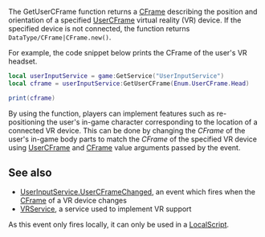 The GetUserCFrame function returns a [CFrame](https://developer.roblox.com/en-us/api-reference/datatype/CFrame) describing the position and orientation of a specified [UserCFrame](https://developer.roblox.com/en-us/api-reference/enum/UserCFrame) virtual reality (VR) device. If the specified device is not connected, the function returns `DataType/CFrame|CFrame.new()`.

For example, the code snippet below prints the CFrame of the user's VR headset.

```Lua
local userInputService = game:GetService("UserInputService")
local cframe = userInputService:GetUserCFrame(Enum.UserCFrame.Head)

print(cframe)
``` 

By using the function, players can implement features such as re-positioning the user's in-game character corresponding to the location of a connected VR device. This can be done by changing the _CFrame_ of the user's in-game body parts to match the _CFrame_ of the specified VR device using [UserCFrame](https://developer.roblox.com/en-us/api-reference/enum/UserCFrame) and [CFrame](https://developer.roblox.com/en-us/api-reference/datatype/CFrame) value arguments passed by the event.

See also
--------

*   [UserInputService.UserCFrameChanged](https://developer.roblox.com/en-us/api-reference/event/UserInputService/UserCFrameChanged), an event which fires when the [CFrame](https://developer.roblox.com/en-us/api-reference/datatype/CFrame) of a VR device changes
*   [VRService](https://developer.roblox.com/en-us/api-reference/class/VRService), a service used to implement VR support

As this event only fires locally, it can only be used in a [LocalScript](https://developer.roblox.com/en-us/api-reference/class/LocalScript).